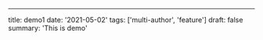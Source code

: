 ---
title: demo1
date: '2021-05-02'
tags: ['multi-author', 'feature']
draft: false
summary: 'This is demo'
